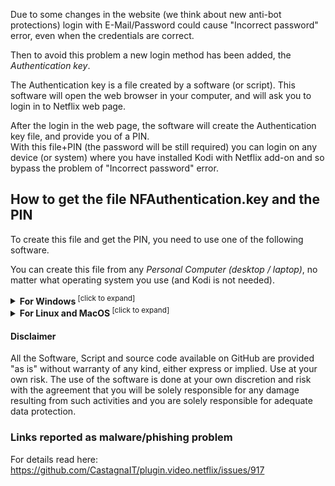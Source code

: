 Due to some changes in the website (we think about new anti-bot protections)
login with E-Mail/Password could cause "Incorrect password" error, even when the credentials are correct.

Then to avoid this problem a new login method has been added, the _Authentication key_.

The Authentication key is a file created by a software (or script).
This software will open the web browser in your computer, and will ask you to login in to Netflix web page.

After the login in the web page, the software will create the Authentication key file, and provide you of a PIN.<br/>
With this file+PIN (the password will be still required) you can login on any device (or system) where you have installed Kodi with Netflix add-on and so bypass the problem of "Incorrect password" error.

## How to get the file NFAuthentication.key and the PIN

To create this file and get the PIN, you need to use one of the following software.

You can create this file from any _Personal Computer (desktop / laptop)_, no matter what operating system you use (and Kodi is not needed).

<details>
<summary><b>For Windows</b><sup> [click to expand]</sup></summary>
<p>

**PREREQUISITE**: Chrome browser installed

**INSTRUCTIONS**: Download the zip and extract the folder, then run the software and follow the instructions on screen. After you have created the file, you have to open it, with Netflix add-on by choosing the login with "Authentication key". Remember to delete the Authentication key file after login.

**DOWNLOAD**: [NFAuthenticationKey_Windows.zip](https://www.dropbox.com/sh/80zv4umiiyx8ok1/AAABi-vk9CKNNXvpmzkCRTiIa?dl=0) (Google may report incorrectly as malware, press continue and ignore it)

</p>
</details>

<details>
<summary><b>For Linux and MacOS</b><sup> [click to expand]</sup></summary>
<p>

**PREREQUISITE**: A web browser is required, supported browsers: _Chrome, Chromium, Brave Browser_

**INSTRUCTIONS**: Download the zip, extract the folder and open this folder with the Terminal/Console. Then run the following commands.

Install these python packages:<br/>
`pip install pycryptodomex` (or pip3)<br/>
`pip install websocket-client` (or pip3)

After run the script:<br/>
`python NFAuthenticationKey.py` (or python3)<br/>
Follow the instructions on screen, after you have created the file, you have to open it with Netflix add-on by choosing the login with "Authentication key". Remember to delete the Authentication key file after login.

**DOWNLOAD**: [NFAuthenticationKey_Linux.zip](https://www.dropbox.com/sh/ls3veptflvneub1/AABz9Tt3EqKUb90PQXNarNxga?dl=0)

</p>
</details>

#### Disclaimer
All the Software, Script and source code available on GitHub are provided "as is" without warranty of any kind, either express or implied. Use at your own risk. The use of the software is done at your own discretion and risk with the agreement that you will be solely responsible for any damage resulting from such activities and you are solely responsible for adequate data protection.

### Links reported as malware/phishing problem

For details read here: https://github.com/CastagnaIT/plugin.video.netflix/issues/917